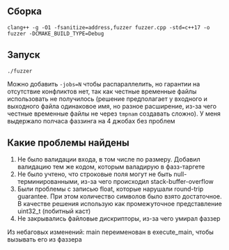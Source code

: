 ## Сборка

```
clang++ -g -O1 -fsanitize=address,fuzzer fuzzer.cpp -std=c++17 -o fuzzer -DCMAKE_BUILD_TYPE=Debug
```

## Запуск

```
./fuzzer
```

Можно добавить `-jobs=N` чтобы распараллелить, но гарантии на отсутствие конфликтов нет, так как честные временные файлы использовать не получилось (решение предполагает у входного и выходного файла одинаковое имя, но разное расширение, из-за чего честные временные файлы не через `tmpnam` создавать сложно). У меня выдержало полчаса фаззинга на 4 джобах без проблем

## Какие проблемы найдены

1. Не было валидации входа, в том числе по размеру. Добавил валидацию тем же кодом, которым валадирую в фазз-таргете
2. Не было учтено, что строковые поля могут не быть null-терминированными, из-за чего происходил stack-buffer-overflow
3. Были проблемы с записью float, которые нарушали round-trip guarantee. При этом количество символов было взято достаточное. В качестве решения использую как промежуточное представление uint32_t (побитный каст)
4. Не закрывались файловые дискрипторы, из-за чего умирал фаззер

Из небаговых изменений: main переименован в execute_main, чтобы вызывать его из фаззера
